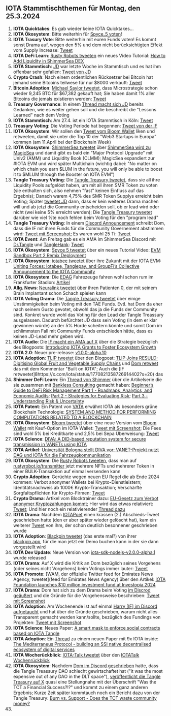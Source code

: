 ## IOTA Stammtischthemen für Montag, den 25.3.2024

1. **IOTA Quicktakes**: Es gab wieder keine IOTA Quicktakes...
2. **IOTA Ökosystem**: Bitte weiterhin für [Spyce_5 voten](https://x.com/SPYCE_5/status/1769698564161048634?s=20)!
3. **IOTA Trasury Vote**: Bitte weiterhin mit euren Funds voten! Es kommt sonst Drama auf, wegen den 5% und dem nicht berücksichtigten Effekt vom Supply Increase: [Tweet](https://x.com/TangleTreasury/status/1770061348031930853?s=20)
4. **IOTA DeFi Learn**: [Rusty Robots tweeten](https://x.com/RustyRobotCC/status/1770017474060181606?s=20) ein neues Video Tutorial: [How to Add Liquidity in ShimmerSea DEX](https://www.youtube.com/watch?v=6V2lLHfyH74&t=1s)
5. **IOTA Stammtisch**: [JD](https://twitter.com/Deep_Sea_Iotan) war letzte Woche im Stammtisch und es hat ihm offenbar sehr gefallen: [Tweet von JD](https://x.com/Deep_Sea_Iotan/status/1769924014535823657?s=20)
6. **Crypto Crash**: Nach einem ordentlichen Rücksetzer bei Bitcoin hat jemand seine Bitcoins teilwese für nur $8000 verkauft: [Tweet](https://x.com/Ashcryptoreal/status/1769927827875406232?s=20)
7. **Bitcoin Adoption**: [Michael Saylor tweetet](https://x.com/saylor/status/1770061111146033385?s=20), dass Microstrategie schon wieder 9,245 BTC für $67,382 gekauft hat; Sie haben damit 1% aller Bitcoins die jemals existieren werden: [Tweet](https://x.com/BTC_Archive/status/1770066351513653665?s=20)
8. **Treasury Governance**: In einem [Thread macht sich JD](https://x.com/Deep_Sea_Iotan/status/1770079971790184469?s=20) bereits Gedanken, wie es weiter gehen soll und die beschreibt die "Lessons Learned" nach dem Voting
9. **IOTA Stammtisch**: Am 27.4. ist ein IOTA Stammtisch in Köln: [Tweet](https://x.com/sciascma/status/1770073951923839049?s=20)
10. **Treasury Voting**: Die Voting Periode hat begonnen: [Tweet von der IF](https://x.com/iota/status/1770087838597423494?s=20)
11. **IOTA Ökosystem**: Wir sollen den [Tweet vom Bloom Wallet](https://x.com/bloomwalletio/status/1770093317667070311?s=20) liken und retweeten, damit sie unter die Top 10 der "Web3 Startups in Europa" kommen (am 11.April bei der Blockchain Week)
12. **IOTA Ökosystem**: [ShimmerSea tweetet](https://x.com/ShimmerSeaDEX/status/1770339862287094223?s=20) über [ShimmerSea wird zu MagicSea](https://medium.com/@shimmerseadefi/magicsea-42cdbf2d86db) und damit gibt es bald ein "Major Protocol Upgrade" mit Univ2 (AMM) und Liquidity Book (CLMM); MagicSea expandiert zur #IOTA EVM und wird später Multichain (wichtig dabei: "No matter on which chain you earn $LUM in the future, you will only be able to boost it to $MLUM through the Booster on IOTA EVM")
13. **Tangle Treasury Voting**: Die [Tangle Treasury tweetet](https://x.com/TangleTreasury/status/1770319059403313551?s=20), dass sie all ihre Liquidity Pools aufgelöst haben, um mit all ihren SMR Token zu voten (sie enthalten sich, also nehmen "fast" keinen Einfluss auf das Ergebnis); Danach warem 4,75% des SMR Token Supplys erreicht beim Voting; Später [tweetet JD](https://x.com/Deep_Sea_Iotan/status/1770818500296114438?s=20) dann, dass er kein weiteres Drama machen will und ab jetzt die Community entscheiden soll, ob er lead wird oder nicht (wei keine 5% erreicht werden); Die [Tangle Treasury tweetet](https://x.com/TangleTreasury/status/1770819360459800732?s=20) darüber wie viel %te noch fehlen beim Voting für den "program lead"
14. **Tangle Treasury Voting**: In einem [Discord Announcement](https://discord.com/channels/397872799483428865/398069502060789761/1219917062424625253) schreibt Dom, dass die IF mit ihren Funds für die Community Governement abstimmen wird: [Tweet mit Screenshot](https://x.com/IotaPoet/status/1770363562579431876?s=20); Es waren wohl 25 Ti: [Tweet](https://x.com/IotaPoet/status/1770376744870044109?s=20)
15. **IOTA Event**: Am Freitag gab es ein AMA im ShimmerSea Discord mit [Dr.Tangle](https://twitter.com/dr_tangle) und [TangleHank](https://twitter.com/TangleHank): [Tweet](https://x.com/Vrom14286662/status/1770468731921043825?s=20)
16. **IOTA Ökosystem**: [Spyce 5 tweetet](https://x.com/SPYCE_5/status/1770455768208175608?s=20) über ein neues Tutorial Video: [EVM Sandbox Part 2 Remix Deployment](https://www.youtube.com/watch?v=BwSB8pEREQE)
17. **IOTA Ökosystem**: [iotabee tweetet](https://x.com/iotabee/status/1770466860263240064?s=20) über ihre Zukunft mit der IOTA EVM: [Uniting Forces: Iotabee, Tanglepay, and GroupFi’s Collective Announcement to the IOTA Community](https://medium.com/@iotabee/uniting-forces-iotabee-tanglepay-and-groupfis-collective-announcement-to-the-iota-community-4f2ff5d29016)
18. **IOTA Ökosystem**: Die [EDAG](https://twitter.com/EDAGGroup) Fahrezeuge fahren wohl schon rum im Frankfurter Stadion: [Artikel](https://www.ffh.de/nachrichten/hessen/rhein-main/395680-deutsche-bank-park-autonome-autos-am-stadion-von-eintracht-frankfurt.html)
19. **Allg. News**: [Neuralink tweetet](https://x.com/neuralink/status/1770563939413496146?s=20) über ihren Patienten 0, der mit seinem Brain Implantant schon Schach spielen kann
20. **IOTA Voting Drama**: Die [Tangle Treasury tweetet](https://x.com/TangleTreasury/status/1770539252071252457?s=20) über einige Unstimmigkeiten beim Voting mit den TAE Funds. Evtl. hat Dom da eher nach seinem Gusto gevotet, obwohl das ja die Funds der Community sind. Konkret wurde wohl das Voting für den Lead der Tangle Treassury ausgelassen. Dadurch befürchtet JD dass sein Voting (in dem er klar gewinnen würde) an der 5% Hürde scheitern könnte und somit Dom im schlimmsten Fall mit Community Funds entschieden hätte, dass es keinen JD-Lead mehr geben wird. 
21. **IOTA Audio**: Die [IF macht ein AMA auf X](https://x.com/iota/status/1770495519653036370?s=20) über die Strategie bezüglich des Blogposts: [Introducing IOTA Grants to Foster Ecosystem Growth](https://blog.iota.org/introducing-iota-grants/)
22. **IOTA 2.0**: Neuer pre-release: [v1.0.0-alpha.10](https://github.com/iotaledger/iota-core/releases/tag/v1.0.0-alpha.10)
23. **IOTA Adoption**: [TLIP tweetet](https://x.com/TLIP_io/status/1770775822556610954?s=20) über den Blogpost: [TLIP Joins RESULD: Digitising Global Fruit and Vegetable Supply Chains](https://medium.com/@tlip.io/tlip-joins-resuld-digitising-global-fruit-and-vegetable-supply-chains-23d7eb4929ba) und [Dom retweet](https://x.com/DomSchiener/status/1770804644597334227?s=20) das mit dem Kommentar "Built on IOTA"; Auch die [IF retweetet]8https://x.com/iota/status/1770821358726914402?s=20) das
24. **Shimmer DeFi Learn**: Ein [Thread von Shimmer](https://x.com/shimmernet/status/1770812613884023056?s=20) über die Artikelserie die sie zusammen mit [Bankless Consulting](https://twitter.com/banklessconsult) gemacht haben: [Beginner’s Guide to DeFi Risk Management Part 1 - Roadmaps, Analytics, and Economic Audits](https://blog.shimmer.network/beginners-guide-risk-management-1/); [Part 2 - Strategies for Evaluating Risk](https://blog.shimmer.network/beginners-guide-risk-management-1/); [Part 3 - Understanding Risk & Uncertainty](https://blog.shimmer.network/beginners-guide-risk-management-1/)
25. **IOTA Patent**: Ein Patent von [VATA](https://twitter.com/varta_ag) erwähnt IOTA als besonders grüne Blockchain Technologie: [SYSTEM AND METHOD FOR PERFORMING COMPUTATIONS RELATED TO A BLOCKCHAIN](https://worldwide.espacenet.com/patent/search/family/083508717/publication/EP4336773A1?q=pn%3DEP4336773A1)
26. **IOTA Ökosystem**: [Bloom tweetet](https://x.com/bloomwalletio/status/1770901960973062248?s=20) über eine neue Version vom [Bloom Wallet](https://bloomwallet.io/) mit Kauf-Option im IOTA Wallet: [Tweet mit Screenshot](https://x.com/Vrom14286662/status/1770922183906242594?s=20); Die Fees sind wohl 5% bei Kreditkarte und 2,5% bei Sepa Überweisung: [Tweet](https://x.com/c_varley/status/1771135933011710435?s=20)
27. **IOTA Science**: [DIVA: A DID-based reputation system for secure transmission in VANETs using IOTA](https://www.sciencedirect.com/science/article/pii/S1389128624001646)
28. **IOTA Artikel**: [Universität Bologna stellt DIVA vor: VANET-Projekt nutzt DAG und IOTA für die Fahrzeugkommunikation](https://www.crypto-news-flash.com/de/universitaet-bologna-stellt-diva-vor-vanet-projekt-nutzt-dag-und-iota-fuer-die-fahrzeugkommunikation/)
29. **IOTA Ökosystem**: Die [Rusty Robots tweeten](https://x.com/RustyRobotCC/status/1770934516342763862?s=20), dass man auf [rustyrobot.io/transmitter](https://www.rustyrobot.io/transmitter) jetzt mehrere NFTs und mehrerer Token in einer BULK-Transaktion auf einmal versenden kann
30. **Crypto Adoption**: Gerüchte wegen neuen EU Regel die ab Ende 2024 kommen: Verbot anonymer Wallets bei Krypto-Dienstleistern; Identitätsnachweis ab 1000€ Krypto-Transaktion; Verschärfte Sorgfaltspflichten für Krypto-Firmen: [Tweet](https://x.com/hoss_crypto/status/1771172809311474163?s=20)
31. **Crypto Drama**: Artikel vom Blocktrainer dazu: [EU-Gesetz zum Verbot anonymer Kryptozahlungen kommt](https://www.blocktrainer.de/eu-gesetz-zum-verbot-anonymer-kryptozahlungen-kommt/#:~:text=Am%2019.%20M%C3%A4rz%202024%20haben,Gegenstimmen%20und%20f%C3%BCnf%20Enthaltungen%20gab.); Hier wird das etwas relativiert: [Tweet](https://x.com/paddi_hansen/status/1771597759923073237?s=20); Und hier noch ein relativierender [Thread dazu](https://x.com/paddi_hansen/status/1771929859704389954?s=20)
32. **IOTA Drama**: Nachdem [IOTAPoet](https://twitter.com/IotaPoet) einen krassen (2.) Abschieds-Tweet geschrieben hatte (den er aber später wieder gelöscht hat), kam ein weiterer [Tweet](https://x.com/IotaPoet/status/1771165842538910079?s=20) von ihm, der schon deutlich besonnener geschrieben wurde
33. **IOTA Adoption**: [Blackpin tweetet](https://x.com/BLACKPIN_GmbH/status/1771461618003534294?s=20) (das erste mal?) von ihrer [blackpin.app](https://www.blackpin.app/eng/contact), für die man jetzt ein Demo buchen kann in der sie dann vorgestellt wird
34. **IOTA Dev Update**: Neue Version von [iota-sdk-nodejs-v2.0.0-alpha.1]([iota-sdk-nodejs-v2.0.0-alpha.1](https://github.com/iotaledger/iota-sdk/releases/tag/iota-sdk-nodejs-v2.0.0-alpha.1)https://github.com/iotaledger/iota-sdk/releases/tag/iota-sdk-nodejs-v2.0.0-alpha.1) wurde released
35. **IOTA Drama**: Auf X wird die Kritik an Dom bezüglich seines Vorgehens (oder seines nicht Vorgehens) beim Votings immer lauter: [Tweet](https://x.com/DigidusPrime/status/1771552446546084012?s=20)
36. **IOTA Promote**: [WAM, der offizielle Twitter feed for Emirates News Agency, tweetet](feed for Emirates News Agency) über den Artikel: [IOTA Foundation launches $10 million investment fund at Investopia 2024](https://wam.ae/a/13tweyy)
37. **IOTA Drama**: Dom hat sich zu dem Drama beim Voting [im Discrod geäußert](https://discord.com/channels/397872799483428865/839927402242637834/1221349432503566416) und die Gründe für die Vorgehensweise beschrieben: [Tweet mit Screenshot](https://x.com/GeckoFlyingHigh/status/1771802253470437693?s=20)
38. **IOTA Adoption**: Am Wochenende ist auf einmal [Harry [IF] im Discord aufgetaucht](https://discord.com/channels/397872799483428865/738665041217323068/1221508763534626816) und hat über die Gründe geschrieben, warum nicht alles Transparent gemacht werden kann/sollte, bezüglich des Fundings von Projekten: [Tweet mit Screenshot](https://x.com/GeckoFlyingHigh/status/1771820541542068351?s=20)
39. **IOTA Science**: Neues Paper: [A smart mask to enforce social contracts based on IOTA Tangle](https://journals.plos.org/plosone/article?id=10.1371/journal.pone.0292850)
40. **IOTA Adoption**: Ein [Thread](https://x.com/Salimasbegum/status/1771887253402357915?s=20) zu einem neuen Paper mit 9x IOTA inside: [The Mediterraneus Protocol - building an SSI native decentralised ecosystem of digital services](https://arxiv.org/pdf/2403.13510.pdf)
41. **IOTA Wocherückblick**: [IOTA-Talk tweetet](https://x.com/Iota_Talk_/status/1771829512436597128?s=20) über den [IOTATalk Wochenrückblick](https://www.iota-talk.com/index.php?article/378-wochenr%C3%BCckblick-vom-17-bis-23-m%C3%A4rz-2024/)
42. **IOTA Ökosystem**: Nachdem [Dom im Discord geschrieben](https://discord.com/channels/397872799483428865/738665041217323068/1221457855090135180) hatte, dass die Tangle Treassury DAO schlecht gewirtschaftet hat ("it was the most expensive out of any DAO in the DLT space"), [veröffentlicht die Tangle Treasury auf X](https://x.com/TangleTreasury/status/1771943417737547833?s=20) quasi eine Stellungnahe mit der Überschrift "Was the TCT a Financial Success?!?" und kommt zu einem ganz anderen Ergebnis; Kurze Zeit später kommtauch noch ein Bericht dazu von der Tangle Treasury: [Burn vs. Support - Does the TCT waste community money?](https://x.com/TangleTreasury/status/1771986702631903664?s=20)
43. 
